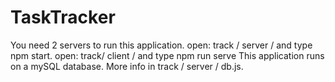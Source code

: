 # TaskTracker

You need 2 servers to run this application.
open: track / server / and type npm start.
open: track/ client / and type npm run serve This application runs on a mySQL database. More info in track / server / db.js.
